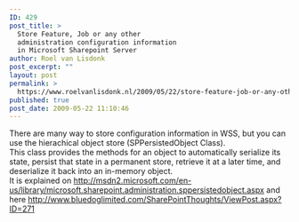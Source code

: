 ```yaml
---
ID: 429
post_title: >
  Store Feature, Job or any other
  administration configuration information
  in Microsoft Sharepoint Server
author: Roel van Lisdonk
post_excerpt: ""
layout: post
permalink: >
  https://www.roelvanlisdonk.nl/2009/05/22/store-feature-job-or-any-other-administration-configuration-information-in-microsoft-sharepoint-server/
published: true
post_date: 2009-05-22 11:10:46
---
```

<p>There are many way to store configuration information in WSS, but you can use the hierachical object store (SPPersistedObject Class).   <br />This class provides the methods for an object to automatically serialize its state, persist that state in a permanent store, retrieve it at a later time, and deserialize it back into an in-memory object.    <br />It is explained on <a href="http://msdn2.microsoft.com/en-us/library/microsoft.sharepoint.administration.sppersistedobject.aspx">http://msdn2.microsoft.com/en-us/library/microsoft.sharepoint.administration.sppersistedobject.aspx</a> and here <a href="http://www.bluedoglimited.com/SharePointThoughts/ViewPost.aspx?ID=271">http://www.bluedoglimited.com/SharePointThoughts/ViewPost.aspx?ID=271</a></p>